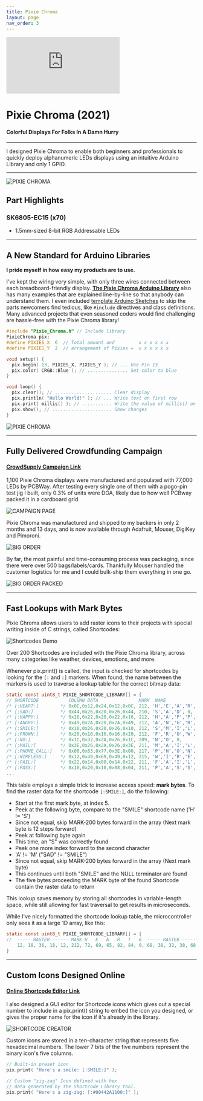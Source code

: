 ```yaml
---
title: Pixie Chroma
layout: page
nav_order: 3
---
```


<iframe class="youtube-video" src="https://www.youtube.com/embed/don7XKYEpeE" title="YouTube video player" frameborder="0" allow="accelerometer; autoplay; clipboard-write; encrypted-media; gyroscope; picture-in-picture; web-share" allowfullscreen></iframe>

# Pixie Chroma (2021)

#### Colorful Displays For Folks In A Damn Hurry

--------------------------------------------

<blurb>I designed Pixie Chroma to enable both beginners and professionals to quickly deploy alphanumeric LEDs displays using an intuitive Arduino Library and only 1 GPIO.</blurb>

--------------------------------------------

![PIXIE CHROMA](https://raw.githubusercontent.com/connornishijima/connornishijima.github.io/main/img/pixie_chroma_loose.jpg)

## Part Highlights

### SK6805-EC15 (x70)

- 1.5mm-sized 8-bit RGB Addressable LEDs

----------------------------------------------------------------

## A New Standard for Arduino Libraries

**I pride myself in how easy my products are to use.**

I've kept the wiring very simple, with only three wires connected between each breadboard-friendly display. **[The Pixie Chroma Arduino Library](https://github.com/connornishijima/Pixie_Chroma/#readme)** also has many examples that are explained line-by-line so that anybody can understand them. I even included [template Arduino Sketches](https://github.com/connornishijima/Pixie_Chroma/blob/main/examples/04_Minimal_Sketches/01_Standard/01_Standard.ino) to skip the parts newcomers find tedious, like `#include` directives and class definitions. Many advanced projects that even seasoned coders would find challenging are hassle-free with the Pixie Chroma library!

```c
#include "Pixie_Chroma.h" // Include library
PixieChroma pix;
#define PIXIES_X  6  // Total amount and         x x x x x x
#define PIXIES_Y  2  // arrangement of Pixies =  x x x x x x

void setup() {
  pix.begin( 13, PIXIES_X, PIXIES_Y ); // ... Use Pin 13
  pix.color( CRGB::Blue ); // ............... Set color to blue
}

void loop() {
  pix.clear(); // ..................... Clear display
  pix.println( "Hello World!" ); // ... Write text on first row
  pix.print( millis() ); // ........... Write the value of millis() on the second row
  pix.show(); // ...................... Show changes
}
```

![PIXIE CHROMA](https://raw.githubusercontent.com/connornishijima/connornishijima.github.io/main/img/pixie_chroma_breadboard.jpg)

--------------------------------------------------

## Fully Delivered Crowdfunding Campaign

#### [CrowdSupply Campaign Link](https://www.crowdsupply.com/lixie-labs/pixie-chroma)

1,100 Pixie Chroma displays were manufactured and populated with 77,000 LEDs by PCBWay. After testing every single one of them with a pogo-pin test jig I built, only 0.3% of units were DOA, likely due to how well PCBway packed it in a cardboard grid. 

![CAMPAIGN PAGE](https://raw.githubusercontent.com/connornishijima/connornishijima.github.io/main/img/crowdsupply.jpg)

Pixie Chroma was manufactured and shipped to my backers in only 2 months and 13 days, and is now available through Adafruit, Mouser, DigiKey and Pimoroni.

![BIG ORDER](https://raw.githubusercontent.com/connornishijima/connornishijima.github.io/main/img/pixie_chroma_order.jpg)

By far, the most painful and time-consuming process was packaging, since there were over 500 bags/labels/cards. Thankfully Mouser handled the customer logistics for me and I could bulk-ship them everything in one go.

![BIG ORDER PACKED](https://raw.githubusercontent.com/connornishijima/connornishijima.github.io/main/img/pixie_chroma_packed.jpg)

--------------------------------------------------

## Fast Lookups with Mark Bytes

Pixie Chroma allows users to add raster icons to their projects with special writing inside of C strings, called Shortcodes:

![Shortcodes Demo](https://github.com/connornishijima/Pixie_Chroma/blob/main/extras/img/shortcodes.jpg?raw=true)

Over 200 Shortcodes are included with the Pixie Chroma library, across many categories like weather, devices, emotions, and more.

Whenever pix.print() is called, the input is checked for shortcodes by looking for the `[:` and `:]` markers. When found, the name between the markers is used to traverse a lookup table for the correct bitmap data:

```c
static const uint8_t PIXIE_SHORTCODE_LIBRARY[] = {
// SHORTCODE           COLUMN DATA               MARK  NAME                TERMINATOR
/* [:HEART:]        */ 0x0C,0x12,0x24,0x12,0x0C, 212, 'H','E','A','R','T', 0,
/* [:SAD:]          */ 0x44,0x26,0x20,0x26,0x44, 210, 'S','A','D', 0,
/* [:HAPPY:]        */ 0x16,0x22,0x20,0x22,0x16, 212, 'H','A','P','P','Y', 0,
/* [:ANGRY:]        */ 0x49,0x2A,0x20,0x2A,0x49, 212, 'A','N','G','R','Y', 0,
/* [:SMILE:]        */ 0x10,0x26,0x20,0x26,0x10, 212, 'S','M','I','L','E', 0,
/* [:FROWN:]        */ 0x20,0x16,0x10,0x16,0x20, 212, 'F','R','O','W','N', 0,
/* [:NO:]           */ 0x1C,0x32,0x2A,0x26,0x1C, 209, 'N','O', 0,
/* [:MAIL:]         */ 0x3E,0x26,0x2A,0x26,0x3E, 211, 'M','A','I','L', 0,
/* [:PHONE_CALL:]   */ 0x00,0x63,0x77,0x3E,0x00, 217, 'P','H','O','N','E','_','C','A','L','L', 0,
/* [:WIRELESS:]     */ 0x12,0x49,0x69,0x49,0x12, 215, 'W','I','R','E','L','E','S','S', 0,
/* [:FAIL:]         */ 0x22,0x14,0x08,0x14,0x22, 211, 'F','A','I','L', 0,
/* [:PASS:]         */ 0x10,0x20,0x10,0x08,0x04, 211, 'P','A','S','S', 0,
...
```

This table employs a simple trick to increase access speed: **mark bytes**. To find the raster data for the shortcode `[:SMILE:]`, do the following:

- Start at the first mark byte, at index 5.
- Peek at the following byte, compare to the "SMILE" shortcode name ('H' != 'S')
- Since not equal, skip MARK-200 bytes forward in the array (Next mark byte is 12 steps forward)
- Peek at following byte again
- This time, an "S" was correctly found
- Peek one more index forward to the second character
- 'A' != 'M' ("SAD" != "SMILE")
- Since not equal, skip MARK-200 bytes forward in the array (Next mark byte)
- This continues until both "SMILE" and the NULL terminator are found
- The five bytes proceeding the MARK byte of the found Shortcode contain the raster data to return

This lookup saves memory by storing all shortcodes in variable-length space, while still allowing for fast traversal to get results in microseconds.

While I've nicely formatted the shortcode lookup table, the microcontroller only sees it as a large 1D array, like this:

```c
static const uint8_t PIXIE_SHORTCODE_LIBRARY[] = { 
//  ----- RASTER ------ MARK H   E   A   R   T   0  ----- RASTER ------ MARK S   A   D   0
    12, 18, 36, 18, 12, 212, 72, 69, 65, 82, 84, 0, 68, 38, 32, 38, 68, 210, 83, 65, 68, 0,  ...
}
```

--------------------------------------------------

## Custom Icons Designed Online

#### [Online Shortcode Editor Link](https://connor.nishiji.ma/Pixie_Chroma/extras/shortcode_library.html)

I also designed a GUI editor for Shortcode icons which gives out a special number to include in a pix.print() string to embed the icon you designed, or gives the proper name for the icon if it's already in the library.

![SHORTCODE CREATOR](https://raw.githubusercontent.com/connornishijima/connornishijima.github.io/main/img/shortcodes.png)

Custom icons are stored in a ten-character string that represents five hexadecimal numbers. The lower 7 bits of the five numbers represent the binary icon's five columns.

```c
// Built-in preset icon
pix.print( "Here's a smile: [:SMILE:]" ); 

// Custom "zig-zag" Icon defined with hex
// data generated by the Shortcode Library tool.
pix.print( "Here's a zig-zag: [:#00442A1100:]" ); 
```